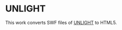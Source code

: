 # UNLIGHT
This work converts SWF files of [UNLIGHT](https://github.com/unlightcpa/Unlight-Images) to HTML5.
